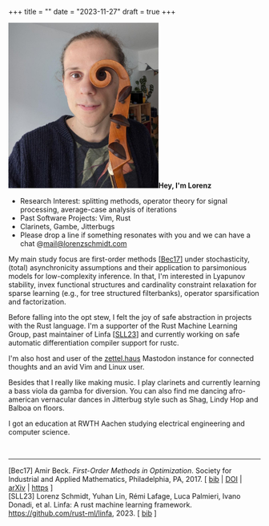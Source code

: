 +++
title = ""
date = "2023-11-27"
draft = true
+++

<div class="me"> 
    <img src="../../me.jpg" width="300px" height="330px"><span style=""><b>Hey, I'm Lorenz</b>
    <ul>
        <li> Research Interest: splitting methods, operator theory for signal processing, average-case analysis of iterations</li>
        <li> Past Software Projects: Vim, Rust</li>
        <li> Clarinets, Gambe, Jitterbugs</li>
        <li> Please drop a line if something resonates with you and we can have a chat @<a href="mailto:mail@lorenzschmidt.com">mail@lorenzschmidt.com</a></li>
    </span>
</div>

My main study focus are first-order methods [<a href="#first_order">Bec17</a>] under stochasticity, (total) asynchronicity assumptions and their application to parsimonious models for low-complexity inference. In that, I'm interested in Lyapunov stability, invex functional structures and cardinality constraint relaxation for sparse learning (e.g., for tree structured filterbanks), operator sparsification and factorization.

Before falling into the opt stew, I felt the joy of safe abstraction in projects with the Rust language. I'm a supporter of the Rust Machine Learning Group, past maintainer of Linfa [<a href="#linfa">SLL23</a>] and currently working on safe automatic differentiation compiler support for rustc.

I'm also host and user of the <a href="https://zettel.haus" target="_blank">zettel.haus</a> Mastodon instance for connected thoughts and an avid Vim and Linux user.

Besides that I really like making music. I play clarinets and currently learning a bass viola da gamba for diversion. You can also find me dancing afro-american vernacular dances in Jitterbug style such as Shag, Lindy Hop and Balboa on floors.

I got an education at RWTH Aachen studying electrical engineering and computer science. 

<br /><hr>

<tr valign="top">
<td align="right" class="bibtexnumber">
[<a name="first_order">Bec17</a>]
</td>
<td class="bibtexitem">
Amir Beck.
 <em>First-Order Methods in Optimization</em>.
 Society for Industrial and Applied Mathematics, Philadelphia, PA,
  2017.
[&nbsp;<a href="refs_bib.html#first_order">bib</a>&nbsp;| 
<a href="https://doi.org/10.1137/1.9781611974997">DOI</a>&nbsp;| 
<a href="http://arxiv.org/abs/https://epubs.siam.org/doi/pdf/10.1137/1.9781611974997">arXiv</a>&nbsp;| 
<a href="https://epubs.siam.org/doi/abs/10.1137/1.9781611974997">https</a>&nbsp;]

</td>
</tr>

<br />

<tr valign="top">
<td align="right" class="bibtexnumber">
[<a name="linfa">SLL23</a>]
</td>
<td class="bibtexitem">
Lorenz Schmidt, Yuhan Lin, Rémi Lafage, Luca Palmieri, Ivano Donadi, et al.
 Linfa: A rust machine learning framework.
 <a href="https://github.com/rust-ml/linfa">https://github.com/rust-ml/linfa</a>, 2023.
[&nbsp;<a href="refs_bib.html#linfa">bib</a>&nbsp;]

</td>
</tr>
